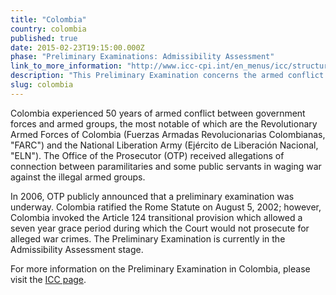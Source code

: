 ```yaml
---
title: "Colombia"
country: colombia
published: true
date: 2015-02-23T19:15:00.000Z
phase: "Preliminary Examinations: Admissibility Assessment"
link_to_more_information: "http://www.icc-cpi.int/en_menus/icc/structure%20of%20the%20court/office%20of%20the%20prosecutor/comm%20and%20ref/pe-ongoing/colombia/Pages/colombia.aspx"
description: "This Preliminary Examination concerns the armed conflict between paramilitaries and some public servants in waging war against illegal armed groups. The Preliminary Examination is currently in the Admissibility Assessment stage."
slug: colombia
---
```


Colombia experienced 50 years of armed conflict between government forces and armed groups, the most notable of which are the Revolutionary Armed Forces of Colombia (Fuerzas Armadas Revolucionarias Colombianas, "FARC") and the National Liberation Army (Ejército de Liberación Nacional, "ELN"). The Office of the Prosecutor (OTP) received allegations of connection between paramilitaries and some public servants in waging war against the illegal armed groups.

In 2006, OTP publicly announced that a preliminary examination was underway. Colombia ratified the Rome Statute on August 5, 2002; however, Colombia invoked the Article 124 transitional provision which allowed a seven year grace period during which the Court would not prosecute for alleged war crimes. The Preliminary Examination is currently in the Admissibility Assessment stage.

For more information on the Preliminary Examination in Colombia, please visit the [ICC page](http://www.icc-cpi.int/en_menus/icc/structure%20of%20the%20court/office%20of%20the%20prosecutor/comm%20and%20ref/pe-ongoing/colombia/Pages/colombia.aspx).

